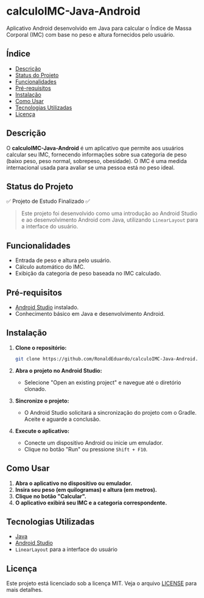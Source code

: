 # calculoIMC-Java-Android

Aplicativo Android desenvolvido em Java para calcular o Índice de Massa Corporal (IMC) com base no peso e altura fornecidos pelo usuário.

## Índice

- [Descrição](#descrição)
- [Status do Projeto](#status-do-projeto)
- [Funcionalidades](#funcionalidades)
- [Pré-requisitos](#pré-requisitos)
- [Instalação](#instalação)
- [Como Usar](#como-usar)
- [Tecnologias Utilizadas](#tecnologias-utilizadas)
- [Licença](#licença)

## Descrição

O **calculoIMC-Java-Android** é um aplicativo que permite aos usuários calcular seu IMC, fornecendo informações sobre sua categoria de peso (baixo peso, peso normal, sobrepeso, obesidade). O IMC é uma medida internacional usada para avaliar se uma pessoa está no peso ideal.

## Status do Projeto

:white_check_mark: Projeto de Estudo Finalizado :white_check_mark:

> Este projeto foi desenvolvido como uma introdução ao Android Studio e ao desenvolvimento Android com Java, utilizando `LinearLayout` para a interface do usuário.

## Funcionalidades

- Entrada de peso e altura pelo usuário.
- Cálculo automático do IMC.
- Exibição da categoria de peso baseada no IMC calculado.

## Pré-requisitos

- [Android Studio](https://developer.android.com/studio) instalado.
- Conhecimento básico em Java e desenvolvimento Android.

## Instalação

1. **Clone o repositório:**

   ```bash
   git clone https://github.com/RonaldEduardo/calculoIMC-Java-Android.git
   ```

2. **Abra o projeto no Android Studio:**

   - Selecione "Open an existing project" e navegue até o diretório clonado.

3. **Sincronize o projeto:**

   - O Android Studio solicitará a sincronização do projeto com o Gradle. Aceite e aguarde a conclusão.

4. **Execute o aplicativo:**

   - Conecte um dispositivo Android ou inicie um emulador.
   - Clique no botão "Run" ou pressione `Shift + F10`.

## Como Usar

1. **Abra o aplicativo no dispositivo ou emulador.**
2. **Insira seu peso (em quilogramas) e altura (em metros).**
3. **Clique no botão "Calcular".**
4. **O aplicativo exibirá seu IMC e a categoria correspondente.**

## Tecnologias Utilizadas

- [Java](https://www.oracle.com/java/)
- [Android Studio](https://developer.android.com/studio)
- `LinearLayout` para a interface do usuário

## Licença

Este projeto está licenciado sob a licença MIT. Veja o arquivo [LICENSE](LICENSE) para mais detalhes.
```
